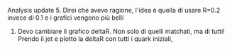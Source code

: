 Analysis update 5.
Direi che avevo ragione, l'idea è quella di usare R=0.2 invece di 0.1 e i grafici vengono più belli
1) Devo cambiare il grafico deltaR. Non solo di quelli matchati, ma di tutti! Prendo il jet e plotto la deltaR con tutti i quark iniziali, 
